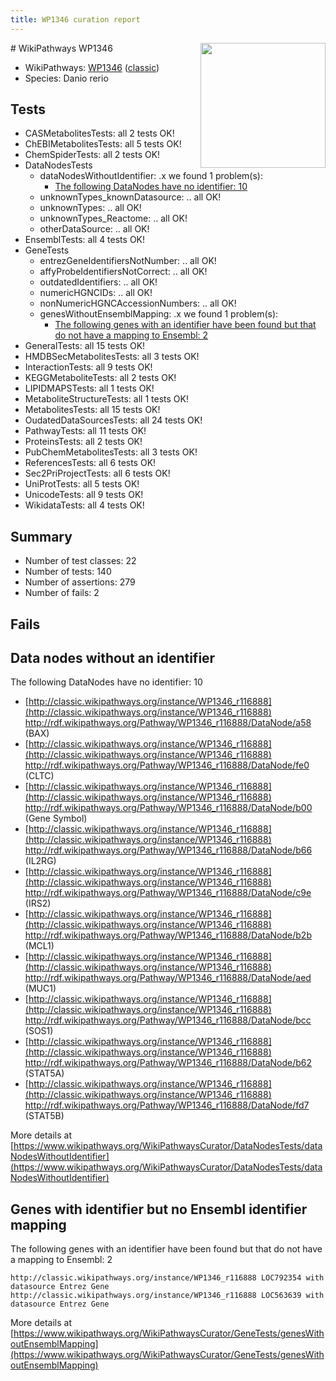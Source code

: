 ```yaml
---
title: WP1346 curation report
---
```


<img style="float: right; width: 200px" src="https://upload.wikimedia.org/wikipedia/commons/thumb/8/83/Wplogo_with_text_500.png/640px-Wplogo_with_text_500.png" />
# WikiPathways WP1346

* WikiPathways: [WP1346](https://wikipathways.org/pathways/WP1346) ([classic](https://classic.wikipathways.org/instance/WP1346))
* Species: Danio rerio
## Tests
* CASMetabolitesTests: all 2 tests OK!
* ChEBIMetabolitesTests: all 5 tests OK!
* ChemSpiderTests: all 2 tests OK!
* DataNodesTests
    * dataNodesWithoutIdentifier: .x we found 1 problem(s):
        * [The following DataNodes have no identifier: 10](#8792c490)
    * unknownTypes_knownDatasource: .. all OK!
    * unknownTypes: .. all OK!
    * unknownTypes_Reactome: .. all OK!
    * otherDataSource: .. all OK!
* EnsemblTests: all 4 tests OK!
* GeneTests
    * entrezGeneIdentifiersNotNumber: .. all OK!
    * affyProbeIdentifiersNotCorrect: .. all OK!
    * outdatedIdentifiers: .. all OK!
    * numericHGNCIDs: .. all OK!
    * nonNumericHGNCAccessionNumbers: .. all OK!
    * genesWithoutEnsemblMapping: .x we found 1 problem(s):
        * [The following genes with an identifier have been found but that do not have a mapping to Ensembl: 2](#40286d84)
* GeneralTests: all 15 tests OK!
* HMDBSecMetabolitesTests: all 3 tests OK!
* InteractionTests: all 9 tests OK!
* KEGGMetaboliteTests: all 2 tests OK!
* LIPIDMAPSTests: all 1 tests OK!
* MetaboliteStructureTests: all 1 tests OK!
* MetabolitesTests: all 15 tests OK!
* OudatedDataSourcesTests: all 24 tests OK!
* PathwayTests: all 11 tests OK!
* ProteinsTests: all 2 tests OK!
* PubChemMetabolitesTests: all 3 tests OK!
* ReferencesTests: all 6 tests OK!
* Sec2PriProjectTests: all 6 tests OK!
* UniProtTests: all 5 tests OK!
* UnicodeTests: all 9 tests OK!
* WikidataTests: all 4 tests OK!


## Summary

* Number of test classes: 22
* Number of tests: 140
* Number of assertions: 279
* Number of fails: 2

## Fails

<a name="8792c490" />

## Data nodes without an identifier

The following DataNodes have no identifier: 10

* [http://classic.wikipathways.org/instance/WP1346_r116888](http://classic.wikipathways.org/instance/WP1346_r116888) http://rdf.wikipathways.org/Pathway/WP1346_r116888/DataNode/a58 (BAX)
* [http://classic.wikipathways.org/instance/WP1346_r116888](http://classic.wikipathways.org/instance/WP1346_r116888) http://rdf.wikipathways.org/Pathway/WP1346_r116888/DataNode/fe0 (CLTC)
* [http://classic.wikipathways.org/instance/WP1346_r116888](http://classic.wikipathways.org/instance/WP1346_r116888) http://rdf.wikipathways.org/Pathway/WP1346_r116888/DataNode/b00 (Gene Symbol)
* [http://classic.wikipathways.org/instance/WP1346_r116888](http://classic.wikipathways.org/instance/WP1346_r116888) http://rdf.wikipathways.org/Pathway/WP1346_r116888/DataNode/b66 (IL2RG)
* [http://classic.wikipathways.org/instance/WP1346_r116888](http://classic.wikipathways.org/instance/WP1346_r116888) http://rdf.wikipathways.org/Pathway/WP1346_r116888/DataNode/c9e (IRS2)
* [http://classic.wikipathways.org/instance/WP1346_r116888](http://classic.wikipathways.org/instance/WP1346_r116888) http://rdf.wikipathways.org/Pathway/WP1346_r116888/DataNode/b2b (MCL1)
* [http://classic.wikipathways.org/instance/WP1346_r116888](http://classic.wikipathways.org/instance/WP1346_r116888) http://rdf.wikipathways.org/Pathway/WP1346_r116888/DataNode/aed (MUC1)
* [http://classic.wikipathways.org/instance/WP1346_r116888](http://classic.wikipathways.org/instance/WP1346_r116888) http://rdf.wikipathways.org/Pathway/WP1346_r116888/DataNode/bcc (SOS1)
* [http://classic.wikipathways.org/instance/WP1346_r116888](http://classic.wikipathways.org/instance/WP1346_r116888) http://rdf.wikipathways.org/Pathway/WP1346_r116888/DataNode/b62 (STAT5A)
* [http://classic.wikipathways.org/instance/WP1346_r116888](http://classic.wikipathways.org/instance/WP1346_r116888) http://rdf.wikipathways.org/Pathway/WP1346_r116888/DataNode/fd7 (STAT5B)


More details at [https://www.wikipathways.org/WikiPathwaysCurator/DataNodesTests/dataNodesWithoutIdentifier](https://www.wikipathways.org/WikiPathwaysCurator/DataNodesTests/dataNodesWithoutIdentifier)

<a name="40286d84" />

## Genes with identifier but no Ensembl identifier mapping

The following genes with an identifier have been found but that do not have a mapping to Ensembl: 2
```
http://classic.wikipathways.org/instance/WP1346_r116888 LOC792354 with datasource Entrez Gene
http://classic.wikipathways.org/instance/WP1346_r116888 LOC563639 with datasource Entrez Gene
```

More details at [https://www.wikipathways.org/WikiPathwaysCurator/GeneTests/genesWithoutEnsemblMapping](https://www.wikipathways.org/WikiPathwaysCurator/GeneTests/genesWithoutEnsemblMapping)

